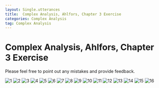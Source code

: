 ```yaml
---
layout: Single.utterances
title:  Complex Analysis, Ahlfors, Chapter 3 Exercise
categories: Complex Analysis
tag: Complex Analysis
---
```


Complex Analysis, Ahlfors, Chapter 3 Exercise
===

Please feel free to point out any mistakes and provide feedback.

![1](https://github.com/jiheon0105/jiheon0105.github.io/assets/143495554/06893e8c-ac76-4fca-a95f-e8e384a01142)
![2](https://github.com/jiheon0105/jiheon0105.github.io/assets/143495554/e9730b23-9e50-42d0-8c97-f13c4dbdc13d)
![3](https://github.com/jiheon0105/jiheon0105.github.io/assets/143495554/032e994e-1fa2-4f99-a9cf-af5d0db00f81)
![4](https://github.com/jiheon0105/jiheon0105.github.io/assets/143495554/9fde0f6e-e57c-40e2-a04e-3963388f1d07)
![5](https://github.com/jiheon0105/jiheon0105.github.io/assets/143495554/4099943c-980a-4c4d-945e-ebd820edda56)
![6](https://github.com/jiheon0105/jiheon0105.github.io/assets/143495554/6f78e809-3169-4c97-8b84-9ce8f89c4094)
![7](https://github.com/jiheon0105/jiheon0105.github.io/assets/143495554/8c489041-a0f0-47ed-9ba3-49566fb54bed)
![8](https://github.com/jiheon0105/jiheon0105.github.io/assets/143495554/aa774000-8b01-4693-bf1d-175a6d09f92f)
![9](https://github.com/jiheon0105/jiheon0105.github.io/assets/143495554/3ad4a3f4-35a7-4e83-8d59-448126173df0)
![10](https://github.com/jiheon0105/jiheon0105.github.io/assets/143495554/7132f26c-e254-4f3d-85eb-5a2f7ce0777e)
![11](https://github.com/jiheon0105/jiheon0105.github.io/assets/143495554/9aa09d47-93e5-4527-a429-1a3fa8c0d689)
![12](https://github.com/jiheon0105/jiheon0105.github.io/assets/143495554/a0f28132-69e9-4458-8648-d9e0da0186e7)
![13](https://github.com/jiheon0105/jiheon0105.github.io/assets/143495554/ebbeced5-a1e2-4034-81c5-313142a0e88c)
![14](https://github.com/jiheon0105/jiheon0105.github.io/assets/143495554/5cb09eb4-e4c3-4069-a301-84c5da53f9f4)
![15](https://github.com/jiheon0105/jiheon0105.github.io/assets/143495554/0e961c2c-82e1-4d45-8444-1c2006ca1430)
![16](https://github.com/jiheon0105/jiheon0105.github.io/assets/143495554/21bbe0b9-2d5c-42f0-a55a-26d6109439a5)
